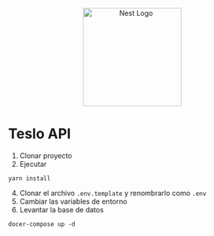 <p align="center">
  <a href="http://nestjs.com/" target="blank"><img src="https://nestjs.com/img/logo-small.svg" width="200" alt="Nest Logo" /></a>
</p>

# Teslo API

1. Clonar proyecto
2. Ejecutar

```
yarn install
```

4. Clonar el archivo `.env.template` y renombrarlo como `.env`
5. Cambiar las variables de entorno
6. Levantar la base de datos

```
docer-compose up -d
```
